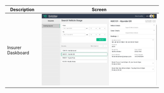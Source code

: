 | Description        | Screen  |
| ------------------ | :-----:|
| Insurer Daskboard |![](images/Insurers_Bookings_Desktop.jpg)|
